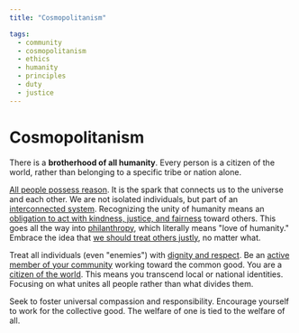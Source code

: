 ```yaml
---
title: "Cosmopolitanism"

tags:
  - community
  - cosmopolitanism
  - ethics
  - humanity
  - principles
  - duty
  - justice
---
```


# Cosmopolitanism

There is a **brotherhood of all humanity**. Every person is a citizen of the
world, rather than belonging to a specific tribe or nation alone.

[All people possess reason](shared-rational-nature.md). It is the spark that
connects us to the universe and each other. We are not isolated individuals, but
part of an [interconnected system](interconnectedness.md). Recognizing the unity
of humanity means an [obligation to act with kindness, justice, and
fairness](duty-others.md) toward others. This goes all the way into
[philanthropy](philanthropy-altruism.md), which literally means "love of
humanity." Embrace the idea that [we should treat others justly](justice.md), no
matter what.

Treat all individuals (even "enemies") with [dignity and
respect](respect-others.md). Be an [active member of your
community](community-engagement.md) working toward the common good. You are a
[citizen of the world](global-citizenship.md). This means you transcend local or
national identities. Focusing on what unites all people rather than what divides
them.

Seek to foster universal compassion and responsibility. Encourage yourself to
work for the collective good. The welfare of one is tied to the welfare of all.
